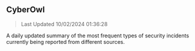 ## CyberOwl 
> Last Updated 10/02/2024 01:36:28 


A daily updated summary of the most frequent types of security incidents currently being reported from different sources.


